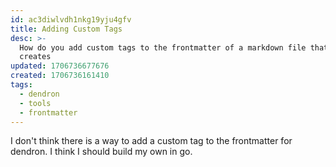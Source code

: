 ```yaml
---
id: ac3diwlvdh1nkg19yju4gfv
title: Adding Custom Tags
desc: >-
  How do you add custom tags to the frontmatter of a markdown file that dendron
  creates
updated: 1706736677676
created: 1706736161410
tags:
  - dendron
  - tools
  - frontmatter
---
```


I don't think there is a way to add a custom tag to the frontmatter for dendron. I think I should build my own in go.